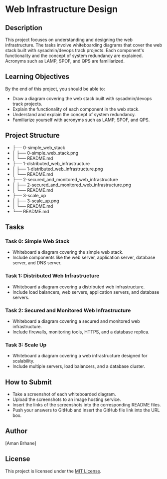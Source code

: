 # Web Infrastructure Design

## Description

This project focuses on understanding and designing the web infrastructure. The tasks involve whiteboarding diagrams that cover the web stack built with sysadmin/devops track projects. Each component's functionality and the concept of system redundancy are explained. Acronyms such as LAMP, SPOF, and QPS are familiarized.

## Learning Objectives

By the end of this project, you should be able to:

- Draw a diagram covering the web stack built with sysadmin/devops track projects.
- Explain the functionality of each component in the web stack.
- Understand and explain the concept of system redundancy.
- Familiarize yourself with acronyms such as LAMP, SPOF, and QPS.

## Project Structure
- ├── 0-simple_web_stack
- │ ├── 0-simple_web_stack.png
- │ └── README.md
- ├── 1-distributed_web_infrastructure
- │ ├── 1-distributed_web_infrastructure.png
- │ └── README.md
- ├── 2-secured_and_monitored_web_infrastructure
- │ ├── 2-secured_and_monitored_web_infrastructure.png
- │ └── README.md
- ├── 3-scale_up
- │ ├── 3-scale_up.png
- │ └── README.md
- └── README.md


## Tasks

### Task 0: Simple Web Stack

- Whiteboard a diagram covering the simple web stack.
- Include components like the web server, application server, database server, and DNS server.

### Task 1: Distributed Web Infrastructure

- Whiteboard a diagram covering a distributed web infrastructure.
- Include load balancers, web servers, application servers, and database servers.

### Task 2: Secured and Monitored Web Infrastructure

- Whiteboard a diagram covering a secured and monitored web infrastructure.
- Include firewalls, monitoring tools, HTTPS, and a database replica.

### Task 3: Scale Up

- Whiteboard a diagram covering a web infrastructure designed for scalability.
- Include multiple servers, load balancers, and a database cluster.

## How to Submit

- Take a screenshot of each whiteboarded diagram.
- Upload the screenshots to an image hosting service.
- Insert the links of the screenshots into the corresponding README files.
- Push your answers to GitHub and insert the GitHub file link into the URL box.

## Author

[Aman Brhane]

## License

This project is licensed under the [MIT License](LICENSE).
